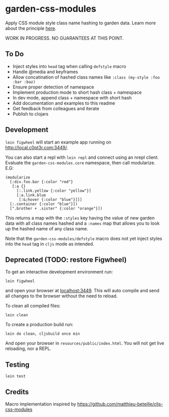 # garden-css-modules
Apply CSS module style class name hashing to garden data. Learn more about the principle [here](https://glenmaddern.com/articles/css-modules).

WORK IN PROGRESS. NO GUARANTEES AT THIS POINT.

## To Do

* Inject styles into `head` tag when calling `defstyle` macro
* Handle @media and keyframes
* Allow concatination of hashed class names like `:class (my-style :foo :bar :baz)`
* Ensure proper detection of namespace
* Implement production mode to short hash class + namespace
* In dev mode, append class + namespace with short hash
* Add documentation and examples to this readme
* Get feedback from colleagues and iterate
* Publish to clojars

## Development

`lein figwheel` will start an example app running on http://local.c0pt3r.com:3449/.

You can also start a repl with `lein repl` and connect using an nrepl client. Evaluate the `garden-css-modules.core` namespace, then call modularize. E.G:

```
(modularize
  [:div.foo.bar {:color "red"}
   [:a {}
     [:.link.yellow {:color "yellow"}]
     [:a.link.blue
      [:&;hover {:color "blue"}]]]
  [:.container {:color "blue"}])
  [".brother + .sister" {:color "orange"}])
```

This returns a map with the `:styles` key having the value of new garden data with all class names hashed and a `:names` map that allows you to look up the hashed name of any class name.

Note that the `garden-css-modules/defstyle` macro does not yet inject styles into the `head` tag in `cljs` mode as intended.

## Deprecated (TODO: restore Figwheel)

To get an interactive development environment run:

    lein figwheel

and open your browser at [localhost:3449](http://localhost:3449/).
This will auto compile and send all changes to the browser without the
need to reload.

To clean all compiled files:

    lein clean

To create a production build run:

    lein do clean, cljsbuild once min

And open your browser in `resources/public/index.html`. You will not
get live reloading, nor a REPL.

## Testing

`lein test`

## Credits

Macro implementation inspired by https://github.com/matthieu-beteille/cljs-css-modules
